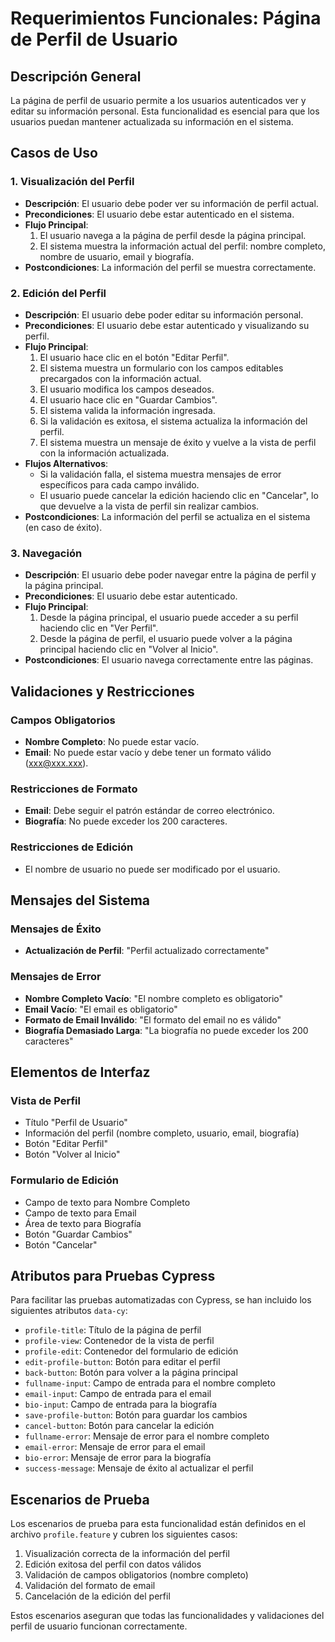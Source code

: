 # Requerimientos Funcionales: Página de Perfil de Usuario

## Descripción General
La página de perfil de usuario permite a los usuarios autenticados ver y editar su información personal. Esta funcionalidad es esencial para que los usuarios puedan mantener actualizada su información en el sistema.

## Casos de Uso

### 1. Visualización del Perfil
- **Descripción**: El usuario debe poder ver su información de perfil actual.
- **Precondiciones**: El usuario debe estar autenticado en el sistema.
- **Flujo Principal**:
  1. El usuario navega a la página de perfil desde la página principal.
  2. El sistema muestra la información actual del perfil: nombre completo, nombre de usuario, email y biografía.
- **Postcondiciones**: La información del perfil se muestra correctamente.

### 2. Edición del Perfil
- **Descripción**: El usuario debe poder editar su información personal.
- **Precondiciones**: El usuario debe estar autenticado y visualizando su perfil.
- **Flujo Principal**:
  1. El usuario hace clic en el botón "Editar Perfil".
  2. El sistema muestra un formulario con los campos editables precargados con la información actual.
  3. El usuario modifica los campos deseados.
  4. El usuario hace clic en "Guardar Cambios".
  5. El sistema valida la información ingresada.
  6. Si la validación es exitosa, el sistema actualiza la información del perfil.
  7. El sistema muestra un mensaje de éxito y vuelve a la vista de perfil con la información actualizada.
- **Flujos Alternativos**:
  - Si la validación falla, el sistema muestra mensajes de error específicos para cada campo inválido.
  - El usuario puede cancelar la edición haciendo clic en "Cancelar", lo que devuelve a la vista de perfil sin realizar cambios.
- **Postcondiciones**: La información del perfil se actualiza en el sistema (en caso de éxito).

### 3. Navegación
- **Descripción**: El usuario debe poder navegar entre la página de perfil y la página principal.
- **Precondiciones**: El usuario debe estar autenticado.
- **Flujo Principal**:
  1. Desde la página principal, el usuario puede acceder a su perfil haciendo clic en "Ver Perfil".
  2. Desde la página de perfil, el usuario puede volver a la página principal haciendo clic en "Volver al Inicio".
- **Postcondiciones**: El usuario navega correctamente entre las páginas.

## Validaciones y Restricciones

### Campos Obligatorios
- **Nombre Completo**: No puede estar vacío.
- **Email**: No puede estar vacío y debe tener un formato válido (xxx@xxx.xxx).

### Restricciones de Formato
- **Email**: Debe seguir el patrón estándar de correo electrónico.
- **Biografía**: No puede exceder los 200 caracteres.

### Restricciones de Edición
- El nombre de usuario no puede ser modificado por el usuario.

## Mensajes del Sistema

### Mensajes de Éxito
- **Actualización de Perfil**: "Perfil actualizado correctamente"

### Mensajes de Error
- **Nombre Completo Vacío**: "El nombre completo es obligatorio"
- **Email Vacío**: "El email es obligatorio"
- **Formato de Email Inválido**: "El formato del email no es válido"
- **Biografía Demasiado Larga**: "La biografía no puede exceder los 200 caracteres"

## Elementos de Interfaz

### Vista de Perfil
- Título "Perfil de Usuario"
- Información del perfil (nombre completo, usuario, email, biografía)
- Botón "Editar Perfil"
- Botón "Volver al Inicio"

### Formulario de Edición
- Campo de texto para Nombre Completo
- Campo de texto para Email
- Área de texto para Biografía
- Botón "Guardar Cambios"
- Botón "Cancelar"

## Atributos para Pruebas Cypress

Para facilitar las pruebas automatizadas con Cypress, se han incluido los siguientes atributos `data-cy`:

- `profile-title`: Título de la página de perfil
- `profile-view`: Contenedor de la vista de perfil
- `profile-edit`: Contenedor del formulario de edición
- `edit-profile-button`: Botón para editar el perfil
- `back-button`: Botón para volver a la página principal
- `fullname-input`: Campo de entrada para el nombre completo
- `email-input`: Campo de entrada para el email
- `bio-input`: Campo de entrada para la biografía
- `save-profile-button`: Botón para guardar los cambios
- `cancel-button`: Botón para cancelar la edición
- `fullname-error`: Mensaje de error para el nombre completo
- `email-error`: Mensaje de error para el email
- `bio-error`: Mensaje de error para la biografía
- `success-message`: Mensaje de éxito al actualizar el perfil

## Escenarios de Prueba

Los escenarios de prueba para esta funcionalidad están definidos en el archivo `profile.feature` y cubren los siguientes casos:

1. Visualización correcta de la información del perfil
2. Edición exitosa del perfil con datos válidos
3. Validación de campos obligatorios (nombre completo)
4. Validación del formato de email
5. Cancelación de la edición del perfil

Estos escenarios aseguran que todas las funcionalidades y validaciones del perfil de usuario funcionan correctamente.